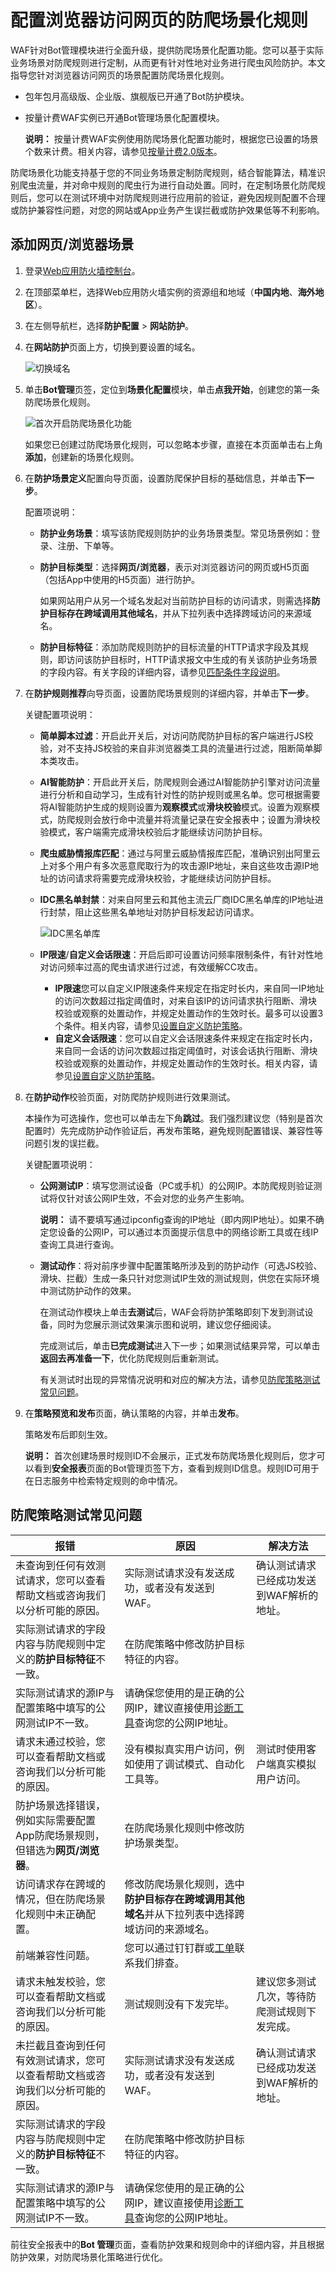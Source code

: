 # 配置浏览器访问网页的防爬场景化规则

WAF针对Bot管理模块进行全面升级，提供防爬场景化配置功能。您可以基于实际业务场景对防爬规则进行定制，从而更有针对性地对业务进行爬虫风险防护。本文指导您针对浏览器访问网页的场景配置防爬场景化规则。

-   包年包月高级版、企业版、旗舰版已开通了Bot防护模块。
-   按量计费WAF实例已开通Bot管理场景化配置模块。

    **说明：** 按量计费WAF实例使用防爬场景化配置功能时，根据您已设置的场景个数来计费。相关内容，请参见[按量计费2.0版本](/cn.zh-CN/计费与开通服务/按量计费2.0版本.md)。


防爬场景化功能支持基于您的不同业务场景定制防爬规则，结合智能算法，精准识别爬虫流量，并对命中规则的爬虫行为进行自动处置。同时，在定制场景化防爬规则后，您可以在测试环境中对防爬规则进行应用前的验证，避免因规则配置不合理或防护兼容性问题，对您的网站或App业务产生误拦截或防护效果低等不利影响。

## 添加网页/浏览器场景

1.  登录[Web应用防火墙控制台](https://yundun.console.aliyun.com/?p=waf)。

2.  在顶部菜单栏，选择Web应用防火墙实例的资源组和地域（**中国内地**、**海外地区**）。

3.  在左侧导航栏，选择**防护配置** \> **网站防护**。

4.  在**网站防护**页面上方，切换到要设置的域名。

    ![切换域名](https://static-aliyun-doc.oss-accelerate.aliyuncs.com/assets/img/zh-CN/1924559951/p77231.png)

5.  单击**Bot管理**页签，定位到**场景化配置**模块，单击**点我开始**，创建您的第一条防爬场景化规则。

    ![首次开启防爬场景化功能](https://static-aliyun-doc.oss-accelerate.aliyuncs.com/assets/img/zh-CN/0790371161/p231714.png)

    如果您已创建过防爬场景化规则，可以忽略本步骤，直接在本页面单击右上角**添加**，创建新的场景化规则。

6.  在**防护场景定义**配置向导页面，设置防爬保护目标的基础信息，并单击**下一步**。

    配置项说明：

    -   **防护业务场景**：填写该防爬规则防护的业务场景类型。常见场景例如：登录、注册、下单等。
    -   **防护目标类型**：选择**网页/浏览器**，表示对浏览器访问的网页或H5页面（包括App中使用的H5页面）进行防护。

        如果网站用户从另一个域名发起对当前防护目标的访问请求，则需选择**防护目标存在跨域调用其他域名**，并从下拉列表中选择跨域访问的来源域名。

    -   **防护目标特征**：添加防爬规则防护的目标流量的HTTP请求字段及其规则，即访问该防护目标时，HTTP请求报文中生成的有关该防护业务场景的字段内容。有关字段的详细内容，请参见[匹配条件字段说明](/cn.zh-CN/网站防护配置/匹配条件字段说明.md)。
7.  在**防护规则推荐**向导页面，设置防爬场景规则的详细内容，并单击**下一步**。

    关键配置项说明：

    -   **简单脚本过滤**：开启此开关后，对访问防爬防护目标的客户端进行JS校验，对不支持JS校验的来自非浏览器类工具的流量进行过滤，阻断简单脚本类攻击。
    -   **AI智能防护**：开启此开关后，防爬规则会通过AI智能防护引擎对访问流量进行分析和自动学习，生成有针对性的防护规则或黑名单。您可根据需要将AI智能防护生成的规则设置为**观察模式**或**滑块校验**模式。设置为观察模式，防爬规则会放行命中流量并将流量记录在安全报表中；设置为滑块校验模式，客户端需完成滑块校验后才能继续访问防护目标。
    -   **爬虫威胁情报库匹配**：通过与阿里云威胁情报库匹配，准确识别出阿里云上对多个用户有多次恶意爬取行为的攻击源IP地址，来自这些攻击源IP地址的访问请求将需要完成滑块校验，才能继续访问防护目标。
    -   **IDC黑名单封禁**：对来自阿里云和其他主流云厂商IDC黑名单库的IP地址进行封禁，阻止这些黑名单地址对防护目标发起访问请求。

        ![IDC黑名单库](https://static-aliyun-doc.oss-accelerate.aliyuncs.com/assets/img/zh-CN/0790371161/p232784.png)

    -   **IP限速**/**自定义会话限速**：开启后即可设置访问频率限制条件，有针对性地对访问频率过高的爬虫请求进行过滤，有效缓解CC攻击。
        -   **IP限速**您可以自定义IP限速条件来规定在指定时长内，来自同一IP地址的访问次数超过指定阈值时，对来自该IP的访问请求执行阻断、滑块校验或观察的处置动作，并规定处置动作的生效时长。最多可以设置3个条件。相关内容，请参见[设置自定义防护策略](/cn.zh-CN/网站防护配置/访问控制/限流/设置自定义防护策略.md)。
        -   **自定义会话限速**：您可以自定义会话限速条件来规定在指定时长内，来自同一会话的访问次数超过指定阈值时，对该会话执行阻断、滑块校验或观察的处置动作，并规定处置动作的生效时长。相关内容，请参见[设置自定义防护策略](/cn.zh-CN/网站防护配置/访问控制/限流/设置自定义防护策略.md)。
8.  在**防护动作**校验页面，对防爬防护规则进行效果测试。

    本操作为可选操作，您也可以单击左下角**跳过**。我们强烈建议您（特别是首次配置时）先完成防护动作验证后，再发布策略，避免规则配置错误、兼容性等问题引发的误拦截。

    关键配置项说明：

    -   **公网测试IP**：填写您测试设备（PC或手机）的公网IP。本防爬规则验证测试将仅针对该公网IP生效，不会对您的业务产生影响。

        **说明：** 请不要填写通过ipconfig查询的IP地址（即内网IP地址）。如果不确定您设备的公网IP，可以通过本页面提示信息中的网络诊断工具或在线IP查询工具进行查询。

    -   **测试动作**：将对前序步骤中配置策略所涉及到的防护动作（可选JS校验、滑块、拦截）生成一条只针对您测试IP生效的测试规则，供您在实际环境中测试防护动作的效果。

        在测试动作模块上单击**去测试**后，WAF会将防护策略即刻下发到测试设备，同时为您展示测试效果演示图和说明，建议您仔细阅读。

        完成测试后，单击**已完成测试**进入下一步；如果测试结果异常，可以单击**返回去再准备一下**，优化防爬规则后重新测试。

        有关测试时出现的异常情况说明和对应的解决方法，请参见[防爬策略测试常见问题](#section_xwb_hfz_h2z)。

9.  在**策略预览和发布**页面，确认策略的内容，并单击**发布**。

    策略发布后即刻生效。

    **说明：** 首次创建场景时规则ID不会展示，正式发布防爬场景化规则后，您才可以看到**安全报表**页面的Bot管理页签下方，查看到规则ID信息。规则ID可用于在日志服务中检索特定规则的命中情况。


## 防爬策略测试常见问题

|报错|原因|解决方法|
|--|--|----|
|未查询到任何有效测试请求，您可以查看帮助文档或咨询我们以分析可能的原因。|实际测试请求没有发送成功，或者没有发送到WAF。|确认测试请求已经成功发送到WAF解析的地址。|
|实际测试请求的字段内容与防爬规则中定义的**防护目标特征**不一致。|在防爬策略中修改防护目标特征的内容。|
|实际测试请求的源IP与配置策略中填写的公网测试IP不一致。|请确保您使用的是正确的公网IP，建议直接使用[诊断工具](https://cdn.dns-detect.alicdn.com/)查询您的公网IP地址。|
|请求未通过校验，您可以查看帮助文档或咨询我们以分析可能的原因。|没有模拟真实用户访问，例如使用了调试模式、自动化工具等。|测试时使用客户端真实模拟用户访问。|
|防护场景选择错误，例如实际需要配置App防爬场景规则，但错选为**网页/浏览器**。|在防爬场景化规则中修改防护场景类型。|
|访问请求存在跨域的情况，但在防爬场景化规则中未正确配置。|修改防爬场景化规则，选中**防护目标存在跨域调用其他域名**并从下拉列表中选择跨域访问的来源域名。|
|前端兼容性问题。|您可以通过钉钉群或[工单](https://selfservice.console.aliyun.com/ticket/category/waf/today)联系我们排查。|
|请求未触发校验，您可以查看帮助文档或咨询我们以分析可能的原因。|测试规则没有下发完毕。|建议您多测试几次，等待防爬测试规则下发完成。|
|未拦截且查询到任何有效测试请求，您可以查看帮助文档或咨询我们以分析可能的原因。|实际测试请求没有发送成功，或者没有发送到WAF。|确认测试请求已经成功发送到WAF解析的地址。|
|实际测试请求的字段内容与防爬规则中定义的**防护目标特征**不一致。|在防爬策略中修改防护目标特征的内容。|
|实际测试请求的源IP与配置策略中填写的公网测试IP不一致。|请确保您使用的是正确的公网IP，建议直接使用[诊断工具](https://cdn.dns-detect.alicdn.com/)查询您的公网IP地址。|

前往安全报表中的**Bot 管理**页面，查看防护效果和规则命中的详细内容，并且根据防护效果，对防爬场景化策略进行优化。

